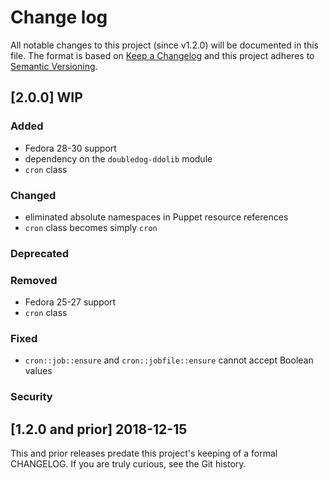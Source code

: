 <!--
This file is part of the doubledog-cron Puppet module.
Copyright 2018-2019 John Florian
SPDX-License-Identifier: GPL-3.0-or-later

Template

## [VERSION] DATE/WIP
### Added
### Changed
### Deprecated
### Removed
### Fixed
### Security

-->

# Change log

All notable changes to this project (since v1.2.0) will be documented in this file.  The format is based on [Keep a Changelog](http://keepachangelog.com/en/1.0.0/) and this project adheres to [Semantic Versioning](http://semver.org).

## [2.0.0] WIP
### Added
- Fedora 28-30 support
- dependency on the `doubledog-ddolib` module
- `cron` class
### Changed
- eliminated absolute namespaces in Puppet resource references
- `cron` class becomes simply `cron`
### Deprecated
### Removed
- Fedora 25-27 support
- `cron` class
### Fixed
- `cron::job::ensure` and `cron::jobfile::ensure` cannot accept Boolean values
### Security

## [1.2.0 and prior] 2018-12-15

This and prior releases predate this project's keeping of a formal CHANGELOG.  If you are truly curious, see the Git history.
